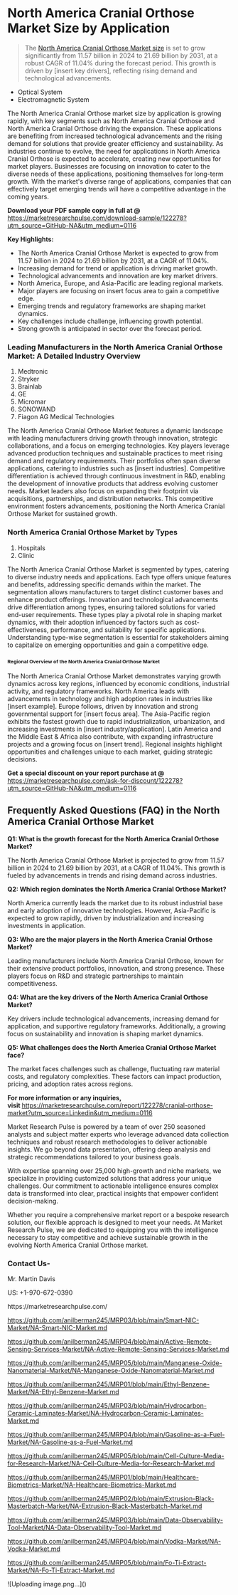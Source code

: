 <h1>North America Cranial Orthose Market&nbsp;Size by Application</h1><blockquote><p>The <a href="https://marketresearchpulse.com/download-sample/122278?utm_source=GitHub-NA&amp;utm_medium=0116">North America Cranial Orthose Market size</a> is set to grow significantly from 11.57 billion in 2024 to 21.69 billion by 2031, at a robust CAGR of 11.04% during the forecast period. This growth is driven by [insert key drivers], reflecting rising demand and technological advancements.</p></blockquote><ul><li>Optical System<li> Electromagnetic System</li></ul><p>The North America Cranial Orthose market size by application is growing rapidly, with key segments such as North America Cranial Orthose and North America Cranial Orthose driving the expansion. These applications are benefiting from increased technological advancements and the rising demand for solutions that provide greater efficiency and sustainability. As industries continue to evolve, the need for applications in North America Cranial Orthose is expected to accelerate, creating new opportunities for market players. Businesses are focusing on innovation to cater to the diverse needs of these applications, positioning themselves for long-term growth. With the market's diverse range of applications, companies that can effectively target emerging trends will have a competitive advantage in the coming years.</p><p><strong>Download your PDF sample copy in full at @ </strong><a href="https://marketresearchpulse.com/download-sample/122278?utm_source=GitHub-NA&amp;utm_medium=0116">https://marketresearchpulse.com/download-sample/122278?utm_source=GitHub-NA&amp;utm_medium=0116</a></p><p><strong>Key Highlights: </strong></p><ul><li>The North America Cranial Orthose Market is expected to grow from 11.57 billion in 2024 to 21.69 billion by 2031, at a CAGR of 11.04%.</li><li>Increasing demand for trend or application is driving market growth.</li><li>Technological advancements and innovation are key market drivers.</li><li>North America, Europe, and Asia-Pacific are leading regional markets.</li><li>Major players are focusing on insert focus area to gain a competitive edge.</li><li>Emerging trends and regulatory frameworks are shaping market dynamics.</li><li>Key challenges include challenge, influencing growth potential.</li><li>Strong growth is anticipated in sector over the forecast period.</li></ul><h3>Leading Manufacturers in the North America Cranial Orthose Market: A Detailed Industry Overview</h3><ol><li>Medtronic</li><li>Stryker</li><li>Brainlab</li><li>GE</li><li>Micromar</li><li>SONOWAND</li><li>Fiagon AG Medical Technologies</li></ol><div class="flex max-w-full flex-col flex-grow"><div class="min-h-8 text-message flex w-full flex-col items-end gap-2 whitespace-normal break-words [.text-message+&amp;]:mt-5" dir="auto" data-message-author-role="assistant" data-message-id="fd8432e4-4910-450d-b182-61b7bfb0a01f" data-message-model-slug="gpt-4o"><div class="flex w-full flex-col gap-1 empty:hidden first:pt-[3px]"><div class="markdown prose w-full break-words dark:prose-invert light"><p>The North America Cranial Orthose Market features a dynamic landscape with leading manufacturers driving growth through innovation, strategic collaborations, and a focus on emerging technologies. Key players leverage advanced production techniques and sustainable practices to meet rising demand and regulatory requirements. Their portfolios often span diverse applications, catering to industries such as [insert industries]. Competitive differentiation is achieved through continuous investment in R&amp;D, enabling the development of innovative products that address evolving customer needs. Market leaders also focus on expanding their footprint via acquisitions, partnerships, and distribution networks. This competitive environment fosters advancements, positioning the North America Cranial Orthose Market for sustained growth.</p></div></div></div></div><h3>North America Cranial Orthose Market by Types</h3><ol><li>Hospitals<li> Clinic</li></ol><div class="flex max-w-full flex-col flex-grow"><div class="min-h-8 text-message flex w-full flex-col items-end gap-2 whitespace-normal break-words [.text-message+&amp;]:mt-5" dir="auto" data-message-author-role="assistant" data-message-id="084470be-0bb7-4664-bddf-5156b4f41249" data-message-model-slug="gpt-4o-mini"><div class="flex w-full flex-col gap-1 empty:hidden first:pt-[3px]"><div class="markdown prose w-full break-words dark:prose-invert light"><p>The North America Cranial Orthose Market is segmented by types, catering to diverse industry needs and applications. Each type offers unique features and benefits, addressing specific demands within the market. The segmentation allows manufacturers to target distinct customer bases and enhance product offerings. Innovation and technological advancements drive differentiation among types, ensuring tailored solutions for varied end-user requirements. These types play a pivotal role in shaping market dynamics, with their adoption influenced by factors such as cost-effectiveness, performance, and suitability for specific applications. Understanding type-wise segmentation is essential for stakeholders aiming to capitalize on emerging opportunities and gain a competitive edge.</p></div></div></div></div><h3><span style="font-size: 11px;">Regional Overview of the North America Cranial Orthose Market</span></h3><div class="flex max-w-full flex-col flex-grow"><div class="min-h-8 text-message flex w-full flex-col items-end gap-2 whitespace-normal break-words [.text-message+&amp;]:mt-5" dir="auto" data-message-author-role="assistant" data-message-id="e9038762-ce64-4e30-91c9-9bd413514231" data-message-model-slug="gpt-4o-mini"><div class="flex w-full flex-col gap-1 empty:hidden first:pt-[3px]"><div class="markdown prose w-full break-words dark:prose-invert light"><p>The North America Cranial Orthose Market demonstrates varying growth dynamics across key regions, influenced by economic conditions, industrial activity, and regulatory frameworks. North America leads with advancements in technology and high adoption rates in industries like [insert example]. Europe follows, driven by innovation and strong governmental support for [insert focus area]. The Asia-Pacific region exhibits the fastest growth due to rapid industrialization, urbanization, and increasing investments in [insert industry/application]. Latin America and the Middle East &amp; Africa also contribute, with expanding infrastructure projects and a growing focus on [insert trend]. Regional insights highlight opportunities and challenges unique to each market, guiding strategic decisions.</p></div></div></div></div><p><strong>Get a special discount on your report purchase at @ </strong><a href="https://marketresearchpulse.com/ask-for-discount/122278?utm_source=GitHub-NA&amp;utm_medium=0116">https://marketresearchpulse.com/ask-for-discount/122278?utm_source=GitHub-NA&amp;utm_medium=0116</a></p><h2>Frequently Asked Questions (FAQ) in the North America Cranial Orthose Market</h2><p><strong>Q1: What is the growth forecast for the North America Cranial Orthose Market?</strong></p><p>The North America Cranial Orthose Market is projected to grow from 11.57 billion in 2024 to 21.69 billion by 2031, at a CAGR of 11.04%. This growth is fueled by advancements in trends and rising demand across industries.</p><p><strong>Q2: Which region dominates the North America Cranial Orthose Market?</strong></p><p>North America currently leads the market due to its robust industrial base and early adoption of innovative technologies. However, Asia-Pacific is expected to grow rapidly, driven by industrialization and increasing investments in application.</p><p><strong>Q3: Who are the major players in the North America Cranial Orthose Market?</strong></p><p>Leading manufacturers include North America Cranial Orthose, known for their extensive product portfolios, innovation, and strong presence. These players focus on R&amp;D and strategic partnerships to maintain competitiveness.</p><p><strong>Q4: What are the key drivers of the North America Cranial Orthose Market?</strong></p><p>Key drivers include technological advancements, increasing demand for application, and supportive regulatory frameworks. Additionally, a growing focus on sustainability and innovation is shaping market dynamics.</p><p><strong>Q5: What challenges does the North America Cranial Orthose Market face?</strong></p><p>The market faces challenges such as challenge, fluctuating raw material costs, and regulatory complexities. These factors can impact production, pricing, and adoption rates across regions.</p><p><strong>For more information or any inquiries, visit&nbsp;</strong><a href="https://marketresearchpulse.com/report/122278/cranial-orthose-market?utm_source=Linkedin&utm_medium=0116">https://marketresearchpulse.com/report/122278/cranial-orthose-market?utm_source=Linkedin&utm_medium=0116</a></p><p>Market Research Pulse is powered by a team of over 250 seasoned analysts and subject matter experts who leverage advanced data collection techniques and robust research methodologies to deliver actionable insights. We go beyond data presentation, offering deep analysis and strategic recommendations tailored to your business goals.</p><p>With expertise spanning over 25,000 high-growth and niche markets, we specialize in providing customized solutions that address your unique challenges. Our commitment to actionable intelligence ensures complex data is transformed into clear, practical insights that empower confident decision-making.</p><p>Whether you require a comprehensive market report or a bespoke research solution, our flexible approach is designed to meet your needs. At Market Research Pulse, we are dedicated to equipping you with the intelligence necessary to stay competitive and achieve sustainable growth in the evolving North America Cranial Orthose market.</p><h3><strong>Contact Us-</strong></h3><p>Mr. Martin Davis</p><p>US: +1-970-672-0390</p><p>https://marketresearchpulse.com/</p><p><a href="https://github.com/anilberman245/MRP03/blob/main/Smart-NIC-Market/NA-Smart-NIC-Market.md">https://github.com/anilberman245/MRP03/blob/main/Smart-NIC-Market/NA-Smart-NIC-Market.md</a></p><p><a href="https://github.com/anilberman245/MRP04/blob/main/Active-Remote-Sensing-Services-Market/NA-Active-Remote-Sensing-Services-Market.md">https://github.com/anilberman245/MRP04/blob/main/Active-Remote-Sensing-Services-Market/NA-Active-Remote-Sensing-Services-Market.md</a></p><p><a href="https://github.com/anilberman245/MRP05/blob/main/Manganese-Oxide-Nanomaterial-Market/NA-Manganese-Oxide-Nanomaterial-Market.md">https://github.com/anilberman245/MRP05/blob/main/Manganese-Oxide-Nanomaterial-Market/NA-Manganese-Oxide-Nanomaterial-Market.md</a></p><p><a href="https://github.com/anilberman245/MRP01/blob/main/Ethyl-Benzene-Market/NA-Ethyl-Benzene-Market.md">https://github.com/anilberman245/MRP01/blob/main/Ethyl-Benzene-Market/NA-Ethyl-Benzene-Market.md</a></p><p><a href="https://github.com/anilberman245/MRP03/blob/main/Hydrocarbon-Ceramic-Laminates-Market/NA-Hydrocarbon-Ceramic-Laminates-Market.md">https://github.com/anilberman245/MRP03/blob/main/Hydrocarbon-Ceramic-Laminates-Market/NA-Hydrocarbon-Ceramic-Laminates-Market.md</a></p><p><a href="https://github.com/anilberman245/MRP04/blob/main/Gasoline-as-a-Fuel-Market/NA-Gasoline-as-a-Fuel-Market.md">https://github.com/anilberman245/MRP04/blob/main/Gasoline-as-a-Fuel-Market/NA-Gasoline-as-a-Fuel-Market.md</a></p><p><a href="https://github.com/anilberman245/MRP05/blob/main/Cell-Culture-Media-for-Research-Market/NA-Cell-Culture-Media-for-Research-Market.md">https://github.com/anilberman245/MRP05/blob/main/Cell-Culture-Media-for-Research-Market/NA-Cell-Culture-Media-for-Research-Market.md</a></p><p><a href="https://github.com/anilberman245/MRP01/blob/main/Healthcare-Biometrics-Market/NA-Healthcare-Biometrics-Market.md">https://github.com/anilberman245/MRP01/blob/main/Healthcare-Biometrics-Market/NA-Healthcare-Biometrics-Market.md</a></p><p><a href="https://github.com/anilberman245/MRP02/blob/main/Extrusion-Black-Masterbatch-Market/NA-Extrusion-Black-Masterbatch-Market.md">https://github.com/anilberman245/MRP02/blob/main/Extrusion-Black-Masterbatch-Market/NA-Extrusion-Black-Masterbatch-Market.md</a></p><p><a href="https://github.com/anilberman245/MRP03/blob/main/Data-Observability-Tool-Market/NA-Data-Observability-Tool-Market.md">https://github.com/anilberman245/MRP03/blob/main/Data-Observability-Tool-Market/NA-Data-Observability-Tool-Market.md</a></p><p><a href="https://github.com/anilberman245/MRP04/blob/main/Vodka-Market/NA-Vodka-Market.md">https://github.com/anilberman245/MRP04/blob/main/Vodka-Market/NA-Vodka-Market.md</a></p><p><a href="https://github.com/anilberman245/MRP05/blob/main/Fo-Ti-Extract-Market/NA-Fo-Ti-Extract-Market.md">https://github.com/anilberman245/MRP05/blob/main/Fo-Ti-Extract-Market/NA-Fo-Ti-Extract-Market.md</a></p>
![Uploading image.png…]()
